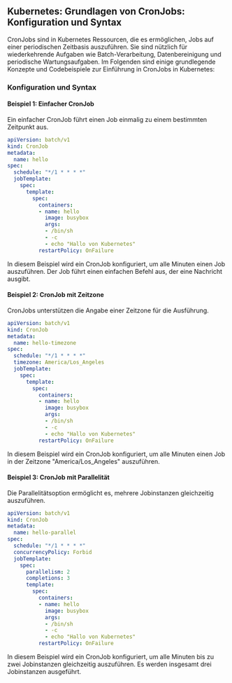 ## Kubernetes: Grundlagen von CronJobs: Konfiguration und Syntax

CronJobs sind in Kubernetes Ressourcen, die es ermöglichen, Jobs auf einer periodischen Zeitbasis auszuführen. Sie sind nützlich für wiederkehrende Aufgaben wie Batch-Verarbeitung, Datenbereinigung und periodische Wartungsaufgaben. Im Folgenden sind einige grundlegende Konzepte und Codebeispiele zur Einführung in CronJobs in Kubernetes:

### Konfiguration und Syntax

#### Beispiel 1: Einfacher CronJob

Ein einfacher CronJob führt einen Job einmalig zu einem bestimmten Zeitpunkt aus.

```yaml
apiVersion: batch/v1
kind: CronJob
metadata:
  name: hello
spec:
  schedule: "*/1 * * * *"
  jobTemplate:
    spec:
      template:
        spec:
          containers:
          - name: hello
            image: busybox
            args:
            - /bin/sh
            - -c
            - echo "Hallo von Kubernetes"
          restartPolicy: OnFailure
```

In diesem Beispiel wird ein CronJob konfiguriert, um alle Minuten einen Job auszuführen. Der Job führt einen einfachen Befehl aus, der eine Nachricht ausgibt.

#### Beispiel 2: CronJob mit Zeitzone
CronJobs unterstützen die Angabe einer Zeitzone für die Ausführung.

```yaml
apiVersion: batch/v1
kind: CronJob
metadata:
  name: hello-timezone
spec:
  schedule: "*/1 * * * *"
  timezone: America/Los_Angeles
  jobTemplate:
    spec:
      template:
        spec:
          containers:
          - name: hello
            image: busybox
            args:
            - /bin/sh
            - -c
            - echo "Hallo von Kubernetes"
          restartPolicy: OnFailure

```

In diesem Beispiel wird ein CronJob konfiguriert, um alle Minuten einen Job in der Zeitzone "America/Los_Angeles" auszuführen.

#### Beispiel 3: CronJob mit Parallelität
Die Parallelitätsoption ermöglicht es, mehrere Jobinstanzen gleichzeitig auszuführen.

```yaml
apiVersion: batch/v1
kind: CronJob
metadata:
  name: hello-parallel
spec:
  schedule: "*/1 * * * *"
  concurrencyPolicy: Forbid
  jobTemplate:
    spec:
      parallelism: 2
      completions: 3
      template:
        spec:
          containers:
          - name: hello
            image: busybox
            args:
            - /bin/sh
            - -c
            - echo "Hallo von Kubernetes"
          restartPolicy: OnFailure

```
In diesem Beispiel wird ein CronJob konfiguriert, um alle Minuten bis zu zwei Jobinstanzen gleichzeitig auszuführen. Es werden insgesamt drei Jobinstanzen ausgeführt.